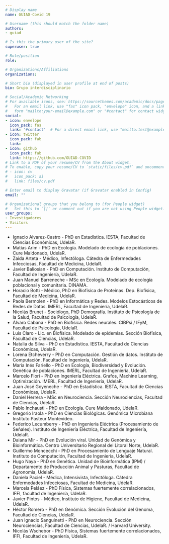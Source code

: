 ```yaml
---
# Display name
name: GUIAD-Covid 19

# Username (this should match the folder name)
authors:
- guiad

# Is this the primary user of the site?
superuser: true

# Role/position
role: 

# Organizations/Affiliations
organizations:

# Short bio (displayed in user profile at end of posts)
bio: Grupo interdisciplinario

# Social/Academic Networking
# For available icons, see: https://sourcethemes.com/academic/docs/page-builder/#icons
#   For an email link, use "fas" icon pack, "envelope" icon, and a link in the
#   form "mailto:your-email@example.com" or "#contact" for contact widget.
social:
- icon: envelope
  icon_pack: fas
  link: '#contact'  # For a direct email link, use "mailto:test@example.org".
- icon: twitter
  icon_pack: fab
  link: 
- icon: github
  icon_pack: fab
  link: https://github.com/GUIAD-COVID
# Link to a PDF of your resume/CV from the About widget.
# To enable, copy your resume/CV to `static/files/cv.pdf` and uncomment the lines below.
# - icon: cv
#   icon_pack: ai
#   link: files/cv.pdf

# Enter email to display Gravatar (if Gravatar enabled in Config)
email: ""

# Organizational groups that you belong to (for People widget)
#   Set this to `[]` or comment out if you are not using People widget.
user_groups:
- Investigadores
- Visitors
---
```


* Ignacio Alvarez-Castro -  PhD en Estadística. IESTA, Facultad de Ciencias Económicas, UdelaR.
* Matías Arim - PhD en Ecología. Modelado de ecología de poblaciones. Cure Maldonado, UdelaR.
* Zaida Arteta - Médico, Infectóloga. Cátedra de Enfermedades Infecciosas,  Facultad de Medicina, UdelaR.
* Javier Baliosian - PhD en Computación. Instituto de Computación, Facultad de Ingeniería, UdelaR.
* Juan Manuel Barreneche - MSc en Ecología. Modelado de ecología poblacional y comunitaria. DINAMA.
* Horacio Botti - Médico, PhD en Biofísica de Proteínas. Dep. Biofísica, Facultad de Medicina, UdelaR.
* Paola Bermolen - PhD en Informática y Redes. Modelos Estocásticos de Redes de Datos. IMERL, Facultad de Ingeniería, UdelaR.
* Nicolás Brunet - Sociólogo, PhD Demografía. Instituto de Psicología de la Salud, Facultad de Psicología, UdelaR.
* Álvaro Cabana - PhD en Biofísica. Redes neurales. CIBPsi / IFyM, Facultad de Psicología, UdelaR.
* Luis Claro - Lic. en Biofísica. Modelado de epidemias. Sección Biofísica, Facultad de Ciencias, UdelaR.
* Natalia da Silva - PhD en Estadística. IESTA, Facultad de Ciencias Económicas, UdelaR.
* Lorena Etcheverry - PhD en Computación.  Gestión de datos.  Instituto de Computación, Facultad de Ingeniería, UdelaR.
* María Inés Fariello - PhD en Ecología, Biodiversidad y Evolución. Genética de poblaciones. IMERL, Facultad de Ingeniería, UdelaR.
* Marcelo Fiori - PhD en Ingeniería Eléctrica. Grafos, Machine Learning, Optimización. IMERL, Facultad de Ingeniería, UdelaR.
* Juan José Goyeneche -  PhD en Estadística. IESTA, Facultad de Ciencias Económicas, UdelaR.
* Daniel Herrera - MSc en Neurociencia. Sección Neurociencias, Facultad de Ciencias, UdelaR.
* Pablo Inchausti - PhD en Ecología. Cure Maldonado, UdelaR.
* Gregorio Iraola - PhD en Ciencias Biológicas. Genómica Microbiana Instituto Pasteur Montevideo.
* Federico Lecumberry - PhD en Ingeniería Eléctrica (Procesamiento de Señales). Instituto de Ingeniería Eléctrica, Facultad de Ingeniería, UdelaR.
* Daiana Mir - PhD en Evolución viral. Unidad de Genómica y Bioinformática. Centro Universitario Regional del Litoral Norte, UdelaR.
* Guillermo Moncecchi - PhD en Procesamiento de Lenguaje Natural. Instituto de Computación, Facultad de Ingeniería, UdelaR.
* Hugo Naya - PhD en Genética. Unidad de Bioinformática (IPM) / Departamento de Producción Animal y Pasturas, Facultad de Agronomía, UdelaR.
* Daniela Paciel - Médica, Intensivista, Infectóloga. Cátedra Enfermedades Infecciosas, Facultad de Medicina, UdelaR.
* Marcela Peláez - PhD Física, Sistemas fuertemente correlacionados, IFFI, facultad de Ingeniería, UdelaR.
* Javier Pintos - Médico, Instituto de Higiene, Facultad de Medicina, UdelaR.
* Héctor Romero - PhD en Genómica. Sección Evolución del Genoma, Facultad de Ciencias, UdelaR.
* Juan Ignacio Sanguinetti - PhD en Neurociencia. Sección Neurociencias, Facultad de Ciencias, UdelaR. / Harvard University.
* Nicolás Wschebor - PhD Física, Sistemas fuertemente correlacionados, IFFI, Facultad de Ingeniería, UdelaR.
